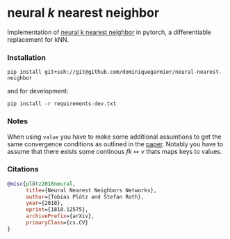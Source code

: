 # neural $k$ nearest neighbor

Implementation of [neural k nearest neighbor](https://arxiv.org/abs/1810.12575) in pytorch, a differentiable replacement for kNN.

### Installation

```
pip install git+ssh://git@github.com/dominiquegarmier/neural-nearest-neighbor
```

and for development:

```
pip install -r requirements-dev.txt
```
### Notes
When using `value` you have to make some additional assumtions to get the same convergence conditions as outlined in the [paper](https://arxiv.org/abs/1810.12575).
Notably you have to assume that there exists some continous $f k \mapsto v$ thats maps keys to values.

### Citations

```bibtex
@misc{plötz2018neural,
      title={Neural Nearest Neighbors Networks},
      author={Tobias Plötz and Stefan Roth},
      year={2018},
      eprint={1810.12575},
      archivePrefix={arXiv},
      primaryClass={cs.CV}
}
```
